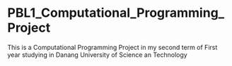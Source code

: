 # PBL1_Computational_Programming_Project
This is a Computational Programming Project in my second term of First year studying in Danang University of Science an Technology
